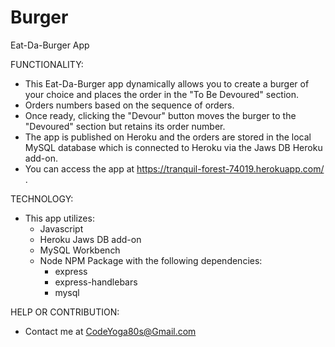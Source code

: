 # Burger
Eat-Da-Burger App

FUNCTIONALITY:
* This Eat-Da-Burger app dynamically allows you to create a burger of your choice and places the order in the "To Be Devoured" section.
* Orders numbers based on the sequence of orders.
* Once ready, clicking the "Devour" button moves the burger to the "Devoured" section but retains its order number.
* The app is published on Heroku and the orders are stored in the local MySQL database  which is connected to Heroku via the Jaws DB Heroku add-on.
* You can access the app at https://tranquil-forest-74019.herokuapp.com/ .

TECHNOLOGY:
* This app utilizes:
    * Javascript
    * Heroku Jaws DB add-on
    * MySQL Workbench
    * Node NPM Package with the following dependencies:
        * express
        * express-handlebars
        * mysql


HELP OR CONTRIBUTION:
* Contact me at CodeYoga80s@Gmail.com